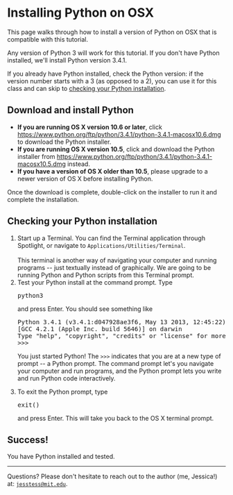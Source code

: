 # Installing Python on OSX

This page walks through how to install a version of Python on OSX that is compatible with this tutorial.

Any version of Python 3 will work for this tutorial. If you don't have Python installed, we'll install Python version 3.4.1.

If you already have Python installed, check the Python version: if the version number starts with a 3 (as opposed to a 2), you can use it for this class and can skip to [checking your Python installation](#checking-your-python-installation).

## Download and install Python

* <b>If you are running OS X version 10.6 or later</b>, click https://www.python.org/ftp/python/3.4.1/python-3.4.1-macosx10.6.dmg to download the Python installer.
* <b>If you are running OS X version 10.5</b>, click and download the Python installer from https://www.python.org/ftp/python/3.4.1/python-3.4.1-macosx10.5.dmg instead.
* <b>If you have a version of OS X older than 10.5</b>, please upgrade to a newer version of OS X before installing Python.

Once the download is complete, double-click on the installer to run it and complete the installation.

## Checking your Python installation

<ol>
<li>Start up a Terminal. You can find the Terminal application through Spotlight, or navigate to <code>Applications/Utilities/Terminal</code>.<br />

<br />
This terminal is another way of navigating your computer and running programs -- just textually instead of graphically. We are going to be running Python and Python scripts from this Terminal prompt.
</li>
<li>Test your Python install at the command prompt. Type

<pre>
python3
</pre>

and press Enter. You should see something like
<pre>
Python 3.4.1 (v3.4.1:d047928ae3f6, May 13 2013, 12:45:22) 
[GCC 4.2.1 (Apple Inc. build 5646)] on darwin
Type "help", "copyright", "credits" or "license" for more information.
>>>
</pre>

You just started Python! The <code>>>></code> indicates that you are at a new type of prompt -- a Python prompt. The command prompt let's you navigate your computer and run programs, and the Python prompt lets you write and run Python code interactively.<br />

</li>
<li>To exit the Python prompt, type

<pre>
exit()
</pre>

and press Enter. This will take you back to the OS X terminal prompt.</li>
</ol>

## Success!

You have Python installed and tested.

---

Questions? Please don't hesitate to reach out to the author (me, Jessica!) at:
<code>jesstess@mit.edu</code>.
